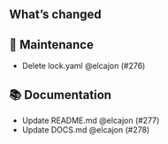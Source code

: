 ## What’s changed
## 🧰 Maintenance

- Delete lock.yaml @elcajon (#276)

## 📚 Documentation

- Update README.md @elcajon (#277)
- Update DOCS.md @elcajon (#278)
